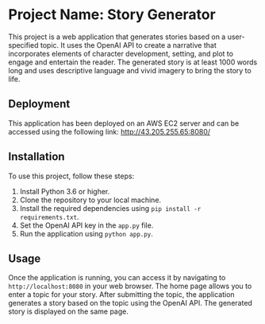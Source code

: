 # Project Name: Story Generator

This project is a web application that generates stories based on a user-specified topic. It uses the OpenAI API to create a narrative that incorporates elements of character development, setting, and plot to engage and entertain the reader. The generated story is at least 1000 words long and uses descriptive language and vivid imagery to bring the story to life.

## Deployment

This application has been deployed on an AWS EC2 server and can be accessed using the following link: http://43.205.255.65:8080/

## Installation

To use this project, follow these steps:

1. Install Python 3.6 or higher.
2. Clone the repository to your local machine.
3. Install the required dependencies using `pip install -r requirements.txt`.
4. Set the OpenAI API key in the `app.py` file.
5. Run the application using `python app.py`.

## Usage

Once the application is running, you can access it by navigating to `http://localhost:8080` in your web browser. The home page allows you to enter a topic for your story. After submitting the topic, the application generates a story based on the topic using the OpenAI API. The generated story is displayed on the same page.
